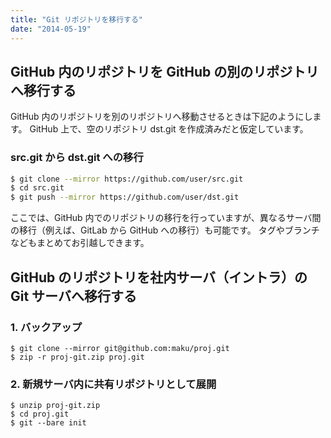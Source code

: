 ```yaml
---
title: "Git リポジトリを移行する"
date: "2014-05-19"
---
```



GitHub 内のリポジトリを GitHub の別のリポジトリへ移行する
----

GitHub 内のリポジトリを別のリポジトリへ移動させるときは下記のようにします。
GitHub 上で、空のリポジトリ dst.git を作成済みだと仮定しています。

### src.git から dst.git への移行

```sh
$ git clone --mirror https://github.com/user/src.git
$ cd src.git
$ git push --mirror https://github.com/user/dst.git
```

ここでは、GitHub 内でのリポジトリの移行を行っていますが、異なるサーバ間の移行（例えば、GitLab から GitHub への移行）も可能です。
タグやブランチなどもまとめてお引越しできます。


GitHub のリポジトリを社内サーバ（イントラ）の Git サーバへ移行する
----

### 1. バックアップ

```
$ git clone --mirror git@github.com:maku/proj.git
$ zip -r proj-git.zip proj.git
```

### 2. 新規サーバ内に共有リポジトリとして展開

```
$ unzip proj-git.zip
$ cd proj.git
$ git --bare init
```

